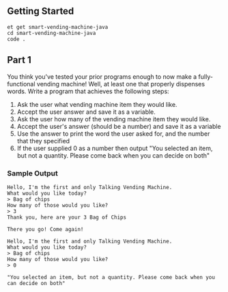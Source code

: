## Getting Started

```no-highlight
et get smart-vending-machine-java
cd smart-vending-machine-java
code .
```

## Part 1

You think you've tested your prior programs enough to now make a fully-functional vending machine! Well, at least one that properly dispenses words. Write a program that achieves the following steps:

1. Ask the user what vending machine item they would like.
2. Accept the user answer and save it as a variable.
3. Ask the user how many of the vending machine item they would like.
4. Accept the user's answer (should be a number) and save it as a variable
5. Use the answer to print the word the user asked for, and the number that they specified
6. If the user supplied 0 as a number then output "You selected an item, but not a quantity. Please come back when you can decide on both"

### Sample Output

```no-highlight
Hello, I'm the first and only Talking Vending Machine.
What would you like today?
> Bag of chips
How many of those would you like?
> 3
Thank you, here are your 3 Bag of Chips

There you go! Come again!
```

```no-highlight
Hello, I'm the first and only Talking Vending Machine.
What would you like today?
> Bag of chips
How many of those would you like?
> 0

"You selected an item, but not a quantity. Please come back when you can decide on both"
```
